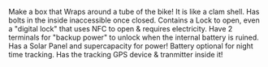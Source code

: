 Make a box that Wraps around a tube of the bike! It is like a clam shell. Has bolts in the inside inaccessible once closed. Contains a Lock to open, even a "digital lock" that uses NFC to open & requires electricity. Have 2 terminals for "backup power" to unlock when the internal battery is ruined.
Has a Solar Panel and supercapacity for power! Battery optional for night time tracking. Has the tracking GPS device & tranmitter inside it!
